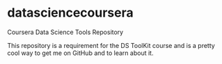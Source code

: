 datasciencecoursera
===================

Coursera Data Science Tools Repository

This repository is a requirement for the DS ToolKit course and is a pretty cool way to get me on GitHub and to learn about it.
